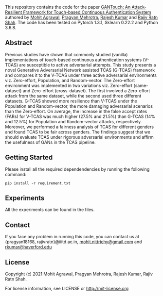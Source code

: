 This repository contains the code for the paper [GANTouch: An Attack-Resilient Framework for Touch-based Continuous Authentication System]() authored by [Mohit Agrawal](https://sites.google.com/view/mohit-agrawal/home), [Pragyan Mehrotra](https://www.linkedin.com/in/pragyan-m/), [Rajesh Kumar](https://sites.google.com/view/kumar7) and [Rajiv Ratn Shah](https://www.iiitd.edu.in/~rajivratn/). The code has been tested on Pytorch 1.3.1, Sklearn 0.22.2 and Python 3.6.8.

## Abstract
Previous studies have shown that commonly studied (vanilla) implementations of touch-based continuous authentication systems (V-TCAS) are susceptible to active adversarial attempts. This study presents a novel Generative Adversarial Network assisted TCAS (G-TCAS) framework and compares it to the V-TCAS under three active adversarial environments viz. Zero-effort, Population, and Random-vector. The Zero-effort environment was implemented in two variations viz. Zero-effort (same-dataset) and Zero-effort (cross-dataset). The first involved a Zero-effort attack from the same dataset, while the second used three different datasets. G-TCAS showed more resilience than V-TCAS under the Population and Random-vector, the more damaging adversarial scenarios than the Zero-effort. On average, the increase in the false accept rates (FARs) for V-TCAS was much higher (27.5\% and 21.5\%) than G-TCAS (14\% and 12.5\%) for Population and Random-vector attacks, respectively. Moreover, we performed a fairness analysis of TCAS for different genders and found TCAS to be fair across genders. The findings suggest that we should evaluate TCAS under rigorous adversarial environments and affirm the usefulness of GANs in the TCAS pipeline. 

## Getting Started 
Please install all the required dependendencies by running the following command:
```
pip install -r requirement.txt
```

## Experiments
All the experiments can be found in the files. 

## Contact
If you face any problem in running this code, you can contact us at {pragyan18168, rajivratn}@iiitd.ac.in, mohit.nittrichy@gmail.com and rkumar@haverford.edu

## License
Copyright (c) 2021 Mohit Agrawal, Pragyan Mehrotra, Rajesh Kumar, Rajiv Ratn Shah.

For license information, see LICENSE or http://mit-license.org

